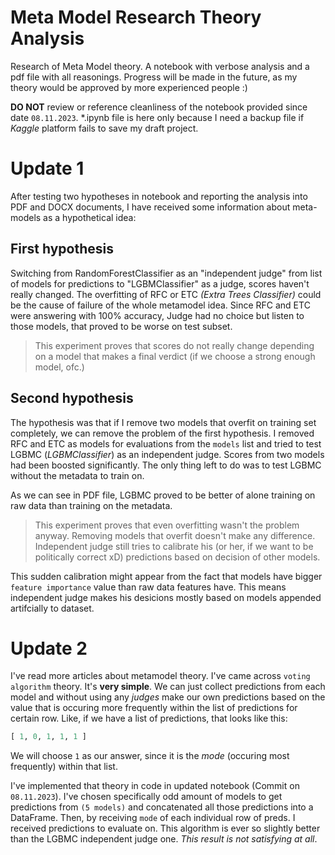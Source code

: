 # Meta Model Research Theory Analysis

Research of Meta Model theory. A notebook with verbose analysis and a pdf file with all reasonings.
Progress will be made in the future, as my theory would be approved by more experienced people :)

**DO NOT** review or reference cleanliness of the notebook provided since date `08.11.2023`. *.ipynb file is here only because I need
a backup file if *Kaggle* platform fails to save my draft project.

# Update 1

After testing two hypotheses in notebook and reporting the analysis into PDF and DOCX documents, I have received some information about meta-models as a hypothetical idea:


## First hypothesis

Switching from RandomForestClassifier as an "independent judge" from list of models for predictions to "LGBMClassifier" as a judge,
scores haven't really changed. The overfitting of RFC or ETC *(Extra Trees Classifier)* could be the cause of failure of the whole metamodel idea.
Since RFC and ETC were answering with 100% accuracy, Judge had no choice but listen to those models, that proved to be worse on test subset.

> This experiment proves that scores do not really change depending on a model that makes a final verdict (if we choose a strong enough model, ofc.)


## Second hypothesis

The hypothesis was that if I remove two models that overfit on training set completely, we can remove the problem of the first hypothesis. I removed
RFC and ETC as models for evaluations from the `models` list and tried to test LGBMC (*LGBMClassifier*) as an independent judge. Scores from two models
had been boosted significantly. The only thing left to do was to test LGBMC without the metadata to train on.

As we can see in PDF file, LGBMC proved to be better of alone training on raw data than training on the metadata.

> This experiment proves that even overfitting wasn't the problem anyway. Removing models that overfit doesn't make any difference. Independent judge
> still tries to calibrate his (or her, if we want to be politically correct xD) predictions based on decision of other models.
 
This sudden calibration might appear from the fact that models have bigger `feature importance` value than raw data features have. This means
independent judge makes his desicions mostly based on models appended artifcially to dataset.


# Update 2

I've read more articles about metamodel theory. I've came across `voting algorithm` theory. It's **very simple**. We can just collect predictions
from each model and without using any *judges* make our own predictions based on the value that is occuring more frequently within the list of predictions for certain row.
Like, if we have a list of predictions, that looks like this:

```python
[ 1, 0, 1, 1, 1 ]
```

We will choose `1` as our answer, since it is the *mode* (occuring most frequently) within that list.

I've implemented that theory in code in updated notebook (Commit on `08.11.2023`). I've chosen specifically odd amount of models to get predictions from `(5 models)` and concatenated all those
predictions into a DataFrame. Then, by receiving `mode` of each individual row of preds. I received predictions to evaluate on. This algorithm is ever so slightly better than the LGBMC
independent judge one. *This result is not satisfying at all*.
